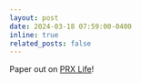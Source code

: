 ```yaml
---
layout: post
date: 2024-03-18 07:59:00-0400
inline: true
related_posts: false
---
```


Paper out on [PRX Life](https://journals.aps.org/prxlife/abstract/10.1103/PRXLife.2.013014)!
